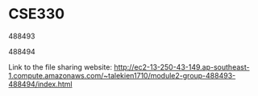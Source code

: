 # CSE330
488493

488494

Link to the file sharing website: http://ec2-13-250-43-149.ap-southeast-1.compute.amazonaws.com/~talekien1710/module2-group-488493-488494/index.html